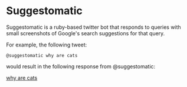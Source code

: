 # Suggestomatic

Suggestomatic is a ruby-based twitter bot that responds to queries with small screenshots of Google's search suggestions for that query.

For example, the following tweet:

`@suggestomatic why are cats`

would result in the following response from @suggestomatic:

[why are cats](http://i.imgur.com/wBG0vwM.png)
